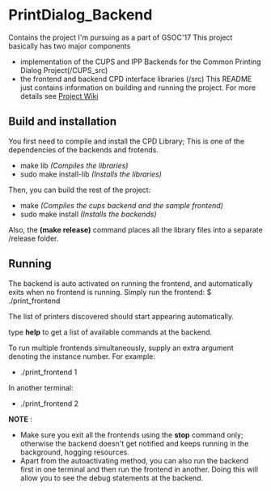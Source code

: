 # PrintDialog_Backend

Contains the project I'm pursuing as a part of GSOC'17
This project basically has two major components
- implementation of the CUPS and IPP Backends for the Common Printing Dialog Project(/CUPS_src)
- the frontend and backend CPD interface libraries (/src)
This README just contains information on building and running the project. For more details see [Project Wiki](https://github.com/NilanjanaLodh/PrintDialog_Backend/wiki  "Project Wiki")

Build and installation
----
You first need to compile and install the CPD Library; This is one of the dependencies of the backends and frotends.<br/>
- make lib   _(Compiles the libraries)_
- sudo make install-lib _(Installs the libraries)_

Then, you can build the rest of the project:  <br/>
- make _(Compiles the cups backend and the sample frontend)_
- sudo make install _(Installs the backends)_

Also, the __(make release)__ command places all the library files into a separate /release folder.


Running
----
The backend is auto activated on running the frontend, and automatically exits when no frontend is running.
Simply run the frontend:
$ ./print_frontend

The list of printers discovered should start appearing automatically.

type __help__ to get a list of available commands at the backend.


To run multiple frontends simultaneously, supply an extra argument denoting the instance number. For example:
-  ./print_frontend 1

In another terminal: 
-  ./print_frontend 2


**NOTE** : 
- Make sure you exit all the frontends using the __stop__ command only; otherwise the backend doesn't get notified and keeps running in the background, hogging resources.
- Apart from the autoactivating method, you can also run the backend first in one terminal and then run the frontend in another. Doing this will allow you to see the debug statements at the backend.


